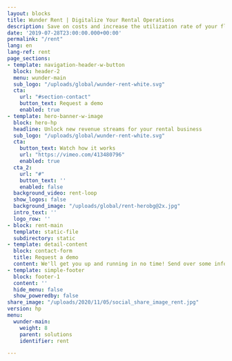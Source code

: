 ```yaml
---
layout: blocks
title: Wunder Rent | Digitalize Your Rental Operations
description: Save on costs and increase the utilization rate of your fleet with self-service rentals. Wunder Rent is an all-in-one solution to completely digitalize your vehicle rental operations.
date: '2019-07-28T23:00:00.000+00:00'
permalink: "/rent"
lang: en
lang-ref: rent
page_sections:
- template: navigation-header-w-button
  block: header-2
  menu: wunder-main
  sub_logo: "/uploads/global/wunder-rent-white.svg"
  cta:
    url: "#section-contact"
    button_text: Request a demo
    enabled: true
- template: hero-banner-w-image
  block: hero-hp
  headline: Unlock new revenue streams for your rental business
  sub_logo: "/uploads/global/wunder-rent-white.svg"
  cta:
    button_text: Watch how it works
    url: "https://vimeo.com/413480796"
    enabled: true
  cta_2:
    url: "#"
    button_text: ''
    enabled: false
  background_video: rent-loop
  show_logos: false
  background_image: "/uploads/global/rent-herobg@2x.jpg"
  intro_text: ''
  logo_row: ''
- block: rent-main
  template: static-file
  subdirectory: static
- template: detail-content
  block: contact-form
  title: Request a demo
  content: We'll get you up and running in no time! Send over some info and we'll get in touch in the next 24h.
- template: simple-footer
  block: footer-1
  content: ''
  hide_menu: false
  show_poweredby: false
share_image: "/uploads/2020/11/05/social_share_image_rent.jpg"
version: hp
menu:
  wunder-main:
    weight: 8
    parent: solutions
    identifier: rent

---
```


